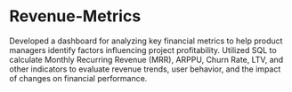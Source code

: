# Revenue-Metrics
Developed a dashboard for analyzing key financial metrics to help product managers identify factors influencing project profitability. Utilized SQL to calculate Monthly Recurring Revenue (MRR), ARPPU, Churn Rate, LTV, and other indicators to evaluate revenue trends, user behavior, and the impact of changes on financial performance.
